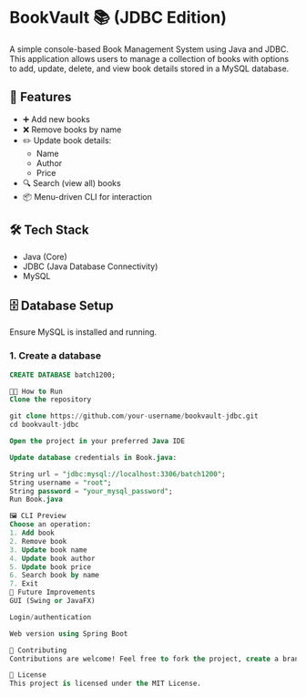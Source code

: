 # BookVault 📚 (JDBC Edition)

A simple console-based Book Management System using Java and JDBC. This application allows users to manage a collection of books with options to add, update, delete, and view book details stored in a MySQL database.

## 🚀 Features

- ➕ Add new books
- ❌ Remove books by name
- ✏️ Update book details:
  - Name
  - Author
  - Price
- 🔍 Search (view all) books
- 📦 Menu-driven CLI for interaction

## 🛠️ Tech Stack

- Java (Core)
- JDBC (Java Database Connectivity)
- MySQL

## 🗄️ Database Setup

Ensure MySQL is installed and running.

### 1. Create a database
```sql
CREATE DATABASE batch1200;

🧑‍💻 How to Run
Clone the repository

git clone https://github.com/your-username/bookvault-jdbc.git
cd bookvault-jdbc

Open the project in your preferred Java IDE

Update database credentials in Book.java:

String url = "jdbc:mysql://localhost:3306/batch1200";
String username = "root";
String password = "your_mysql_password";
Run Book.java

🖼️ CLI Preview
Choose an operation:
1. Add book
2. Remove book
3. Update book name
4. Update book author
5. Update book price
6. Search book by name
7. Exit
🌱 Future Improvements
GUI (Swing or JavaFX)

Login/authentication

Web version using Spring Boot

🤝 Contributing
Contributions are welcome! Feel free to fork the project, create a branch, and open a pull request.

📄 License
This project is licensed under the MIT License.
